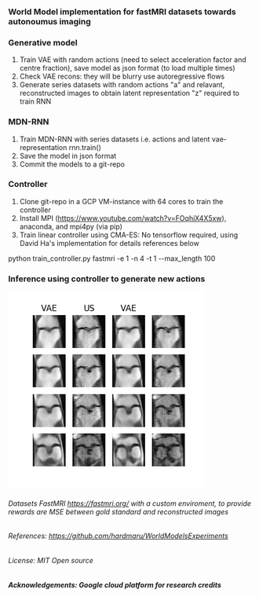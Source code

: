 ### World Model implementation for fastMRI datasets towards autonoumus imaging 

###  Generative model
 1. Train VAE with random actions (need to select acceleration factor and centre fraction), save model as json format (to load multiple times) 
 2. Check VAE recons: they will be blurry use autoregressive flows 
 3. Generate series datasets with random actions "a" and relavant, reconstructed images to obtain latent representation "z" required to train RNN


### MDN-RNN 

 1. Train MDN-RNN with series datasets i.e. actions and latent vae-representation rnn.train()
 2. Save the model in json format
 3. Commit the models to a git-repo


### Controller 

 1. Clone git-repo in a GCP VM-instance with 64 cores to train the controller
 2. Install MPI (https://www.youtube.com/watch?v=FOqhiX4X5xw), anaconda, and mpi4py (via pip)
 3. Train linear controller using CMA-ES: No tensorflow required, using David Ha's implementation for details references below

python train_controller.py fastmri -e 1 -n 4 -t 1 --max_length 100

### Inference using controller to generate new actions

![alt text](https://github.com/JP-MRPhys/world_model/blob/master/models/trained_models/CVAE/images_rollouts_undersampled/_rollout_1a_7.0_.png)




###### Datasets FastMRI https://fastmri.org/ with a custom enviroment, to provide rewards are MSE between gold standard and reconstructed images




###### References: https://github.com/hardmaru/WorldModelsExperiments

###### License: MIT Open source

##### Acknowledgements: Google cloud platform for research credits 


